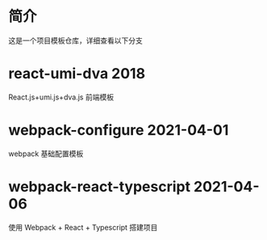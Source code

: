 # 简介
这是一个项目模板仓库，详细查看以下分支

# react-umi-dva 2018
React.js+umi.js+dva.js 前端模板

# webpack-configure 2021-04-01
webpack 基础配置模板

# webpack-react-typescript 2021-04-06
使用 Webpack + React + Typescript 搭建项目